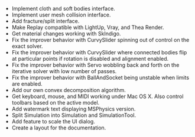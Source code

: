 - Implement cloth and soft bodies interface.
- Implement user mesh collision interface.
- Add fracture/split interface.
- Make Replay compatible with LightUp, Vray, and Thea Render.
- Get material changes working with SkIndigo.
- Fix the improver behavior with CurvySlider spinning out of control on the exact solver.
- Fix the improver behavior with CurvySlider where connected bodies flip at particular points if rotation is disabled and alignment enabled.
- Fix the improver behavior with Servo wobbling back and forth on the iterative solver with low number of passes.
- Fix the improver behavior with BallAndSocket being unstable when limits are enabled.
- Add our own convex decomposition algorithm.
- Get keyboard, mouse, and MIDI working under Mac OS X. Also control toolbars based on the active model.
- Add watermark text displaying MSPhysics version.
- Split Simulation into Simulation and SimulationTool.
- Add feature to scale the UI dialog.
- Create a layout for the documentation.
